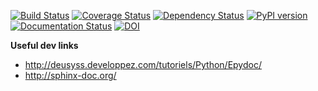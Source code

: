 [![Build Status](https://travis-ci.org/Capitains/MyCapytain.svg)](https://travis-ci.org/Capitains/MyCapytain)
[![Coverage Status](https://coveralls.io/repos/Capitains/MyCapytain/badge.svg?branch=master)](https://coveralls.io/r/Capitains/MyCapytain?branch=master)
[![Dependency Status](https://gemnasium.com/Capitains/MyCapytain.svg)](https://gemnasium.com/Capitains/MyCapytain)
[![PyPI version](https://badge.fury.io/py/MyCapytain.svg)](http://badge.fury.io/py/MyCapytain)
[![Documentation Status](https://readthedocs.org/projects/mycapytain/badge/?version=latest)](https://readthedocs.org/projects/mycapytain/?badge=latest)
[![DOI](https://zenodo.org/badge/doi/10.5281/zenodo.32704.svg)](http://dx.doi.org/10.5281/zenodo.32704)

**Useful dev links**

- http://deusyss.developpez.com/tutoriels/Python/Epydoc/
- http://sphinx-doc.org/